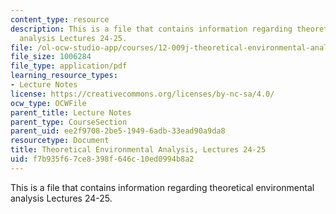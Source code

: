 ```yaml
---
content_type: resource
description: This is a file that contains information regarding theoretical environmental
  analysis Lectures 24-25.
file: /ol-ocw-studio-app/courses/12-009j-theoretical-environmental-analysis-spring-2015/f7b935f67ce8398f646c10ed0994b8a2_MIT12_009JS15_24-25ecoorg.pdf
file_size: 1006284
file_type: application/pdf
learning_resource_types:
- Lecture Notes
license: https://creativecommons.org/licenses/by-nc-sa/4.0/
ocw_type: OCWFile
parent_title: Lecture Notes
parent_type: CourseSection
parent_uid: ee2f9708-2be5-1949-6adb-33ead90a9da8
resourcetype: Document
title: Theoretical Environmental Analysis, Lectures 24-25
uid: f7b935f6-7ce8-398f-646c-10ed0994b8a2
---
```

This is a file that contains information regarding theoretical environmental analysis Lectures 24-25.